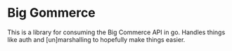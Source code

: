 # Big Gommerce
This is a library for consuming the Big Commerce API in go. Handles things like auth and [un]marshalling to hopefully make things easier.
